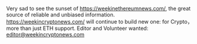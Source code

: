 Very sad to see the sunset of https://weekinethereumnews.com/, the great source of reliable and unbiased information.
https://weekincryptonews.com/ will continue to build new one: for Crypto， more than just ETH support.
Editor and Volunteer wanted: editor@weekincryptonews.com
